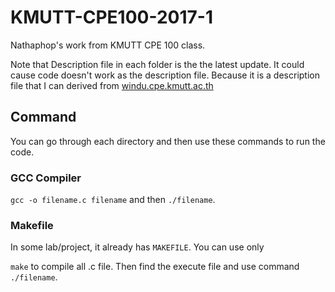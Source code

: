 # KMUTT-CPE100-2017-1
Nathaphop's work from KMUTT CPE 100 class.

Note that Description file in each folder is the the latest update. It could cause code doesn't work as the description file.
Because it is a description file that I can derived from [windu.cpe.kmutt.ac.th](windu.cpe.kmutt.ac.th)

## Command
You can go through each directory and then use these commands to run the code.

### GCC Compiler
`gcc -o filename.c filename` and then `./filename`.

### Makefile
In some lab/project, it already has `MAKEFILE`. You can use only

`make` to compile all .c file. Then find the execute file and use command `./filename`.
